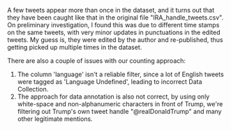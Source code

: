 A few tweets appear more than once in the dataset, and it turns out that they have been caught like that in the original file "IRA_handle_tweets.csv". 
On preliminary investigation, I found this was due to different time stamps on the same tweets, with very minor updates in punctuations in the edited tweets. 
My guess is, they were edited by the author and re-published, thus getting picked up multiple times in the dataset.

There are also a couple of issues with our counting approach:

1. The column 'language' isn't a reliable filter, since a lot of English tweets were tagged as 'Language Undefined', leading to incorrect Data Collection.
2. The approach for data annotation is also not correct, by using only white-space and non-alphanumeric characters in front of Trump, we're filtering out Trump's own tweet handle "@realDonaldTrump" and many other legitimate mentions.
